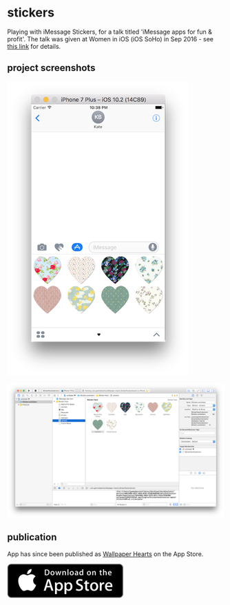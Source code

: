 # stickers
Playing with iMessage Stickers, for a talk titled 'iMessage apps for fun & profit'.
The talk was given at Women in iOS (iOS SoHo) in Sep 2016 - see [this link](https://www.meetup.com/iOSoho/events/233132048/) for details.

## project screenshots

![sticker pack](Screenshots/pack.png)

![sticker pack](Screenshots/xcode.png)


## publication

App has since been published as [Wallpaper Hearts](https://itunes.apple.com/us/app/wallpaper-hearts-love-ly-messaging-stickers/id1218546379?ls=1&mt=80) on the App Store. 

![app store](Screenshots/appstore.svg)
